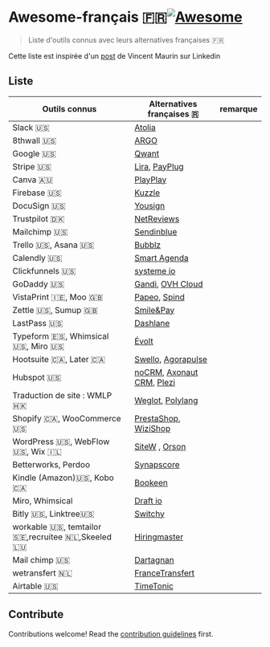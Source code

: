 # Awesome-français 🇫🇷[![Awesome](https://awesome.re/badge.svg)](https://awesome.re)

> Liste d'outils connus avec leurs alternatives françaises 🇫🇷

 Cette liste est inspirée d'un [post](https://www.linkedin.com/posts/vincent-maurin_outils-startup-frenchtech-activity-6922883292882976768-nUp3/) de Vincent Maurin sur Linkedin


## Liste 

| Outils connus | Alternatives françaises  🇷 | remarque |
|--|--|--|
|Slack 🇺🇸| [Atolia](https://www.atolia.com/fr/) | |
|8thwall 🇺🇸| [ARGO](https://ar-go.co/) | |
|Google 🇺🇸| [Qwant](https://www.qwant.com/?l=fr)| |
|Stripe 🇺🇸| [Lira](https://www.lyra.com/), [PayPlug](https://www.payplug.com/) | | 
|Canva 🇦🇺 |  [PlayPlay](https://playplay.com/fr) | | 
|Firebase 🇺🇸 | [Kuzzle](https://kuzzle.io/fr/)  | | 
|DocuSign 🇺🇸 |  [Yousign](https://yousign.com/fr-fr)  | | 
|Trustpilot 🇩🇰 |  [NetReviews](https://www.netreviews.com/fr/) | | 
|Mailchimp 🇺🇸 |  [Sendinblue](https://fr.sendinblue.com/)  | | 
|Trello 🇺🇸, Asana 🇺🇸 |  [Bubblz](https://bubblz.net/fr/)  | | 
|Calendly 🇺🇸 |  [Smart Agenda](https://www.smartagenda.fr)  | | 
|Clickfunnels 🇺🇸 |  [systeme io](https://systeme.io/fr)  | | 
|GoDaddy 🇺🇸 |  [Gandi](https://www.gandi.net/fr), [OVH Cloud](https://www.ovhcloud.com/fr/)  | | 
|VistaPrint 🇮🇪, Moo 🇬🇧 | [Papeo](https://www.papeo.fr/), [Spind](https://spind.fr/)  | | 
|Zettle 🇺🇸, Sumup 🇬🇧 |  [Smile&Pay](https://www.smileandpay.com/)  | | 
|LastPass 🇺🇸 |  [Dashlane](https://www.dashlane.com/fr/) | | 
|Typeform 🇪🇸, Whimsical 🇺🇸, Miro 🇺🇸 |  [Évolt](https://evolt.io/) | | 
|Hootsuite 🇨🇦, Later 🇨🇦 |  [Swello](https://swello.com/fr/), [Agorapulse](https://www.agorapulse.com/fr/)  | | 
|Hubspot 🇺🇸 |  [noCRM](https://youdontneedacrm.com/fr), [Axonaut CRM](https://axonaut.com/), [Plezi](https://www.plezi.co/fr/)  | | 
|Traduction de site : WMLP 🇭🇰  | [Weglot](https://weglot.com/fr/), [Polylang](https://polylang.pro/)  | | 
|Shopify 🇨🇦, WooCommerce 🇺🇸 |  [PrestaShop](https://www.prestashop.com/fr), [WiziShop](https://www.wizishop.fr/)  | | 
|WordPress 🇺🇸, WebFlow 🇺🇸, Wix 🇮🇱 | [SiteW](https://www.sitew.com/#fr)  , [Orson](https://fr.orson.io/) | | 
|Betterworks, Perdoo | [Synapscore](https://synapscore.com/) | |
|Kindle (Amazon)🇺🇸, Kobo 🇨🇦 | [Bookeen](https://bookeen.com/)| |
|Miro, Whimsical| [Draft io](https://draft.io/)| |
|Bitly 🇺🇸, Linktree🇺🇸 | [Switchy](https://www.switchy.io/)||
|workable 🇺🇸, temtailor 🇸🇪,recruitee 🇳🇱,Skeeled 🇱🇺|[Hiringmaster](https://hiring-master.com/)||
|Mail chimp 🇺🇸 | [Dartagnan](https://dartagnan.io/fr)||
|wetransfert 🇳🇱 | [FranceTransfert](https://francetransfert.numerique.gouv.fr/upload)||
| Airtable 🇺🇸 | [TimeTonic](https://www.timetonic.com)||

## Contribute

Contributions welcome! Read the [contribution guidelines](contributing.md) first.

